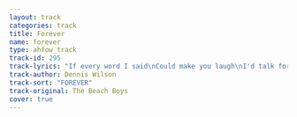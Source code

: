 ```yaml
---
layout: track
categories: track
title: Forever
name: forever
type: ahfow_track
track-id: 295
track-lyrics: "If every word I said\nCould make you laugh\nI'd talk forever (together my love)\nI ask the sky just what we had\nMmm It shone forever\n(together my love my my my my my my my my my my my my my)\nIf the song I sing to you\nCould fill your heart with joy\nI'd sing forever (together my love my my my my)\nForever\nForever\nI've been so happy loving you\n\nDo do do do do do do do do together my love\n\nLet the love I have for you\nLive in your heart\nAnd beat forever (together my love)\nForever\nForever\nI've been so happy loving you\n\nBaby just let me sing it my baby\nI wanna be singin' my baby\nBaby baby baby my baby\nI wanna be singin'\nI wanna be singin' my baby\nOh oh oh oh\nMy my my my my my\n\nSo I'm goin' away\nMmm but not forever\nNa na na na\nI gotta love you anyway\n\nForever"
track-author: Dennis Wilson
track-sort: "FOREVER"
track-original: The Beach Boys
cover: true
---
```

